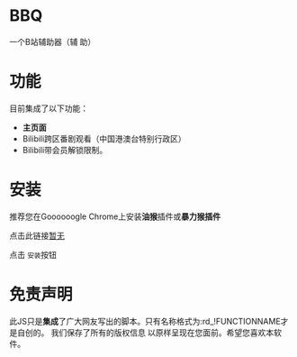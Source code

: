 # BBQ
一个B站辅助器（辅 助）

# 功能
目前集成了以下功能：
* **主页面**
* Bilibili跨区番剧观看（中国港澳台特别行政区）
* Bilibili带会员解锁限制。

# 安装
推荐您在Goooooogle Chrome上安装**油猴**插件或**暴力猴插件**

点击此链接[暂无](#)

点击 `安装`按钮
# 免责声明
此JS只是**集成**了广大网友写出的脚本。只有名称格式为:rd_!FUNCTIONNAME才是自创的。
我们保存了所有的版权信息 以原样呈现在您面前。希望您喜欢本软件。
